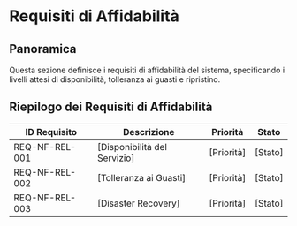 # Requisiti di Affidabilità

## Panoramica

Questa sezione definisce i requisiti di affidabilità del sistema, specificando i livelli attesi di disponibilità, tolleranza ai guasti e ripristino.

## Riepilogo dei Requisiti di Affidabilità

| ID Requisito | Descrizione | Priorità | Stato |
|--------------|-------------|----------|-------|
| REQ-NF-REL-001 | [Disponibilità del Servizio] | [Priorità] | [Stato] |
| REQ-NF-REL-002 | [Tolleranza ai Guasti] | [Priorità] | [Stato] |
| REQ-NF-REL-003 | [Disaster Recovery] | [Priorità] | [Stato] |
